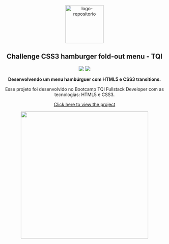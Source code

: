 <p align="center"> <img src="https://user-images.githubusercontent.com/96539606/197377915-99752e4c-cdae-4fbf-a049-43f8c2761277.png" alt="logo-repositorio" height="120" widht="120" /></center>

<h2 align="center"> Challenge CSS3 hamburger fold-out menu - TQI </h2>
<div>
  <center>
<p align="center"><img src="https://github.com/alvesvn/calculator-project/assets/96539606/51092e08-e56d-4fe4-97bd-581be52677b6"> <img src="https://github.com/alvesvn/calculator-project/assets/96539606/35c4bfaf-6cb0-47ab-bbd8-e16e8586c18a"/</p> 
  </center>                                                                                                                                                                                                                                  
</div>

<p align="center"><strong> Desenvolvendo um menu hambúrguer com HTML5 e CSS3 transitions.</strong></center>

<p align="center"> Esse projeto foi desenvolvido no  Bootcamp TQI Fullstack Developer com as tecnologias: HTML5 e CSS3.</center>
<p align="center"><a href="https://tqi-challenge-menu.vercel.app/" target="_blank">Click here to view the project</a></center>
<p align="center">
<img src="https://user-images.githubusercontent.com/96539606/199114607-2313ecc3-67e2-4326-92c1-56b75e00bf72.gif" height="400" widht="400"" /></center>

